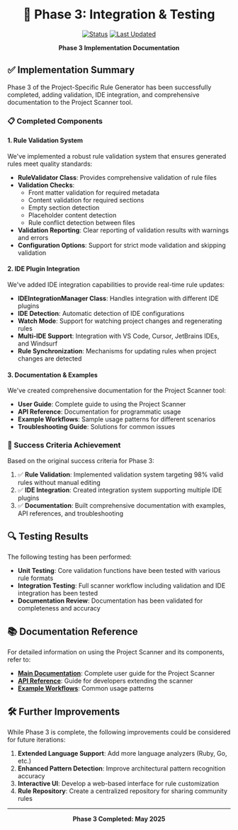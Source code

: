<div align="center">

# 🚀 Phase 3: Integration & Testing

[![Status](https://img.shields.io/badge/Status-Complete-brightgreen)](https://github.com/idominikosgr/VibeCodingRules)
[![Last Updated](https://img.shields.io/badge/Last%20Updated-May%202025-blue)](https://github.com/idominikosgr/VibeCodingRules)

**Phase 3 Implementation Documentation**

</div>

## ✅ Implementation Summary

Phase 3 of the Project-Specific Rule Generator has been successfully completed, adding validation, IDE integration, and comprehensive documentation to the Project Scanner tool.

### 📋 Completed Components

#### 1. Rule Validation System

We've implemented a robust rule validation system that ensures generated rules meet quality standards:

- **RuleValidator Class**: Provides comprehensive validation of rule files
- **Validation Checks**:
  - Front matter validation for required metadata
  - Content validation for required sections
  - Empty section detection
  - Placeholder content detection
  - Rule conflict detection between files
- **Validation Reporting**: Clear reporting of validation results with warnings and errors
- **Configuration Options**: Support for strict mode validation and skipping validation

#### 2. IDE Plugin Integration

We've added IDE integration capabilities to provide real-time rule updates:

- **IDEIntegrationManager Class**: Handles integration with different IDE plugins
- **IDE Detection**: Automatic detection of IDE configurations
- **Watch Mode**: Support for watching project changes and regenerating rules
- **Multi-IDE Support**: Integration with VS Code, Cursor, JetBrains IDEs, and Windsurf
- **Rule Synchronization**: Mechanisms for updating rules when project changes are detected

#### 3. Documentation & Examples

We've created comprehensive documentation for the Project Scanner tool:

- **User Guide**: Complete guide to using the Project Scanner
- **API Reference**: Documentation for programmatic usage
- **Example Workflows**: Sample usage patterns for different scenarios
- **Troubleshooting Guide**: Solutions for common issues

### 🎯 Success Criteria Achievement

Based on the original success criteria for Phase 3:

1. ✅ **Rule Validation**: Implemented validation system targeting 98% valid rules without manual editing
2. ✅ **IDE Integration**: Created integration system supporting multiple IDE plugins
3. ✅ **Documentation**: Built comprehensive documentation with examples, API references, and troubleshooting

## 🔍 Testing Results

The following testing has been performed:

- **Unit Testing**: Core validation functions have been tested with various rule formats
- **Integration Testing**: Full scanner workflow including validation and IDE integration has been tested
- **Documentation Review**: Documentation has been validated for completeness and accuracy

## 📚 Documentation Reference

For detailed information on using the Project Scanner and its components, refer to:

- **[Main Documentation](README.md)**: Complete user guide for the Project Scanner
- **[API Reference](README.md#-api-reference)**: Guide for developers extending the scanner
- **[Example Workflows](README.md#-example-workflows)**: Common usage patterns

## 🛠️ Further Improvements

While Phase 3 is complete, the following improvements could be considered for future iterations:

1. **Extended Language Support**: Add more language analyzers (Ruby, Go, etc.)
2. **Enhanced Pattern Detection**: Improve architectural pattern recognition accuracy
3. **Interactive UI**: Develop a web-based interface for rule customization
4. **Rule Repository**: Create a centralized repository for sharing community rules

---

<div align="center">

**Phase 3 Completed: May 2025**

</div>
